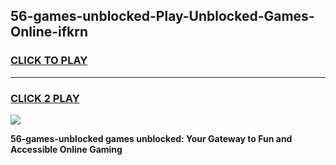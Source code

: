
## 56-games-unblocked-Play-Unblocked-Games-Online-ifkrn
<h3>
<a href="https://premium76.site?title=56-games-unblocked&ref=25A">CLICK TO PLAY</a></h3>
<hr>

<h3>
<a href="https://premium76.site?title=56-games-unblocked&ref=25A">CLICK 2 PLAY</a>
  
</h3>

<a href="https://premium76.site?title=56-games-unblocked&ref=25A"><img src="https://clearcache.store/games.png"></a>


**56-games-unblocked games unblocked: Your Gateway to Fun and Accessible Online Gaming**

